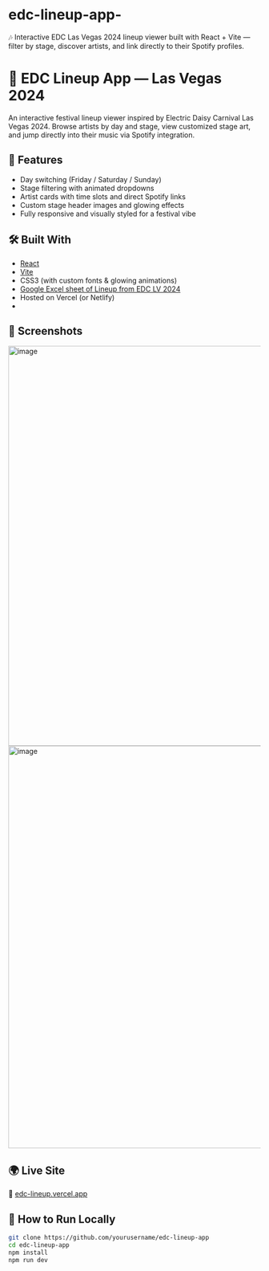 # edc-lineup-app-
🎶 Interactive EDC Las Vegas 2024 lineup viewer built with React + Vite — filter by stage, discover artists, and link directly to their Spotify profiles.

# 🎡 EDC Lineup App — Las Vegas 2024

An interactive festival lineup viewer inspired by Electric Daisy Carnival Las Vegas 2024. Browse artists by day and stage, view customized stage art, and jump directly into their music via Spotify integration.

## 🚀 Features

- Day switching (Friday / Saturday / Sunday)
- Stage filtering with animated dropdowns
- Artist cards with time slots and direct Spotify links
- Custom stage header images and glowing effects
- Fully responsive and visually styled for a festival vibe

## 🛠 Built With

- [React](https://reactjs.org/)
- [Vite](https://vitejs.dev/)
- CSS3 (with custom fonts & glowing animations)
- [Google Excel sheet of Lineup from EDC LV 2024](https://docs.google.com/spreadsheets/d/1W3ozwXEg0zGElrG-K4GLPyXZ-qhP8IHEhwfp2WoT4ak/edit?usp=sharing)
- Hosted on Vercel (or Netlify)
- 

## 📸 Screenshots

<img width="1400" height="797" alt="image" src="https://github.com/user-attachments/assets/d5aa38c5-fcbf-424a-b98f-c27881352b73" />
<img width="1296" height="802" alt="image" src="https://github.com/user-attachments/assets/bb3bcd8b-6d54-48c1-9ade-81d9e1c5cd90" />


## 🌍 Live Site

🔗 [edc-lineup.vercel.app](https://your-live-site-url.com)

## 📁 How to Run Locally

```bash
git clone https://github.com/yourusername/edc-lineup-app
cd edc-lineup-app
npm install
npm run dev
